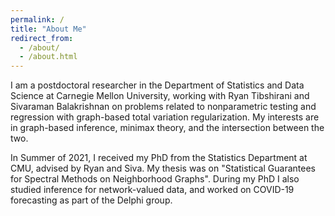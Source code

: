 ```yaml
---
permalink: /
title: "About Me"
redirect_from: 
  - /about/
  - /about.html
---
```


I am a postdoctoral researcher in the Department of Statistics and Data Science at Carnegie Mellon University,
working with Ryan Tibshirani and Sivaraman Balakrishnan on problems related to nonparametric testing and regression
with graph-based total variation regularization. My interests are in graph-based inference, minimax theory,
and the intersection between the two.

In Summer of 2021, I received my PhD from the Statistics Department at CMU, advised
by Ryan and Siva. My thesis was on "Statistical Guarantees for Spectral Methods on Neighborhood Graphs". 
During my PhD I also studied inference for network-valued data, and worked on COVID-19 forecasting as part of the
Delphi group.